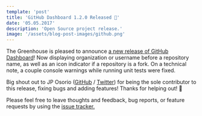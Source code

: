 ```yaml
---
template: 'post'
title: 'GitHub Dashboard 1.2.0 Released 🎉'
date: '05.05.2017'
description: 'Open Source project release.'
image: '/assets/blog-post-images/github.png'
---
```


The Greenhouse is pleased to announce <a href="https://github.com/thescientist13/github-dashboard/releases/tag/1.2.0" target="_blank" rel="noopener" onclick="getOutboundLink('https://github.com/thescientist13/github-dashboard/releases/tag/1.2.0');">a new release of GitHub Dashboard</a>! Now displaying organization or username before a repository name, as well as an icon indicator if a repository is a fork.  On a technical note, a couple console warnings while running unit tests were fixed.
    
Big shout out to JP Osorio (<a href="https://github.com/jpoo90" target="_blank" rel="noopener" onclick="getOutboundLink('https://github.com/jpoo90');">GitHub</a> / <a href="https://twitter.com/jpoo90" target="_blank" rel="noopener" onclick="getOutboundLink('https://github.com/jpoo90');">Twitter</a>) for being the sole contributor to this release, fixing bugs and adding features!  Thanks for helping out! 👏
           
Please feel free to leave thoughts and feedback, bug reports, or feature requests by using the <a href="https://github.com/thescientist13/github-dashboard/issues" target="_blank" rel="noopener" onclick="getOutboundLink('https://github.com/thescientist13/github-dashboard/issues');">issue tracker.</a>